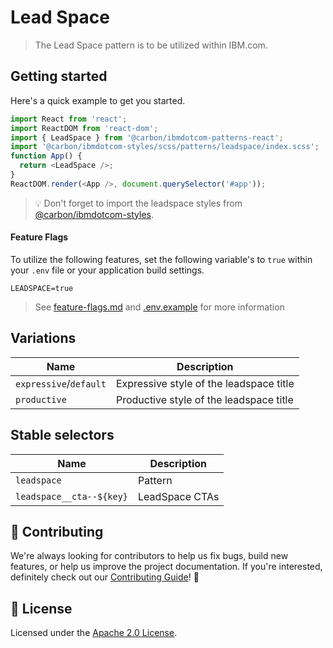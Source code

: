 # Lead Space

> The Lead Space pattern is to be utilized within IBM.com.

## Getting started

Here's a quick example to get you started.

```javascript
import React from 'react';
import ReactDOM from 'react-dom';
import { LeadSpace } from '@carbon/ibmdotcom-patterns-react';
import '@carbon/ibmdotcom-styles/scss/patterns/leadspace/index.scss';
function App() {
  return <LeadSpace />;
}
ReactDOM.render(<App />, document.querySelector('#app'));
```

> 💡 Don't forget to import the leadspace styles from
> [@carbon/ibmdotcom-styles](/packages/styles).

#### Feature Flags

To utilize the following features, set the following variable's to `true` within
your `.env` file or your application build settings.

```
LEADSPACE=true
```

> See [feature-flags.md](../../../docs/feature-flags.md) and
> [.env.example](../../../.env.example) for more information

## Variations

| Name                   | Description                             |
| ---------------------- | --------------------------------------- |
| `expressive`/`default` | Expressive style of the leadspace title |
| `productive`           | Productive style of the leadspace title |

## Stable selectors

| Name                     | Description    |
| ------------------------ | -------------- |
| `leadspace`              | Pattern        |
| `leadspace__cta--${key}` | LeadSpace CTAs |

## 🙌 Contributing

We're always looking for contributors to help us fix bugs, build new features,
or help us improve the project documentation. If you're interested, definitely
check out our [Contributing Guide](/.github/CONTRIBUTING.md)! 👀

## 📝 License

Licensed under the [Apache 2.0 License](/LICENSE).
